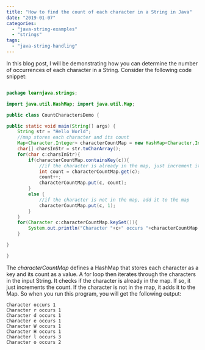 ```yaml
---
title: "How to find the count of each character in a String in Java"
date: "2019-01-07"
categories: 
  - "java-string-examples"
  - "strings"
tags: 
  - "java-string-handling"
---
```


In this blog post, I will be demonstrating how you can determine the number of occurrences of each character in a String. Consider the following code snippet:

````java

package learnjava.strings;

import java.util.HashMap; import java.util.Map;

public class CountCharactersDemo {

public static void main(String[] args) { 
    String str = "Hello World"; 
    //map stores each character and its count 
    Map<Character,Integer> characterCountMap = new HashMap<Character,Integer>(); 
    char[] charsInStr = str.toCharArray(); 
    for(char c:charsInStr){ 
        if(characterCountMap.containsKey(c)){ 
            //if the character is already in the map, just increment its count 
            int count = characterCountMap.get(c); 
            count++; 
            characterCountMap.put(c, count); 
        } 
        else { 
            //if the character is not in the map, add it to the map 
            characterCountMap.put(c, 1); 
        }
    } 
    for(Character c:characterCountMap.keySet()){ 
        System.out.println("Character "+c+" occurs "+characterCountMap.get(c)); 
    }

}

}

````

The _characterCountMap_ defines a HashMap that stores each character as a key and its count as a value. A for loop then iterates through the characters in the input String. It checks if the character is already in the map. If so, it just increments the count. If the character is not in the map, it adds it to the Map. So when you run this program, you will get the following output:

```
Character occurs 1
Character r occurs 1
Character d occurs 1
Character e occurs 1
Character W occurs 1
Character H occurs 1
Character l occurs 3
Character o occurs 2
```
